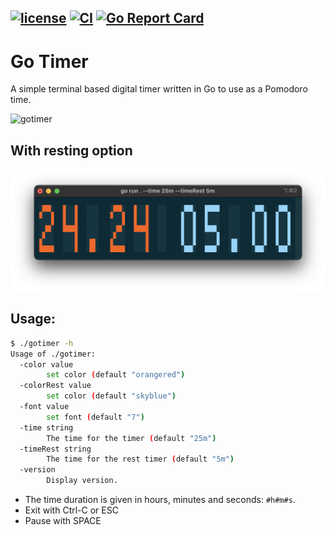 [![license](https://img.shields.io/github/license/nwillc/gotimer.svg)](https://tldrlegal.com/license/-isc-license)
[![CI](https://github.com/nwillc/gotimer/workflows/CI/badge.svg)](https://github.com/nwillc/gotimer/actions?query=workflow%3CI)
[![Go Report Card](https://goreportcard.com/badge/github.com/nwillc/gotimer)](https://goreportcard.com/report/github.com/nwillc/gotimer)
---
# Go Timer

A simple terminal based digital timer written in Go to use as a Pomodoro time.

![gotimer](gotimer.png)

## With resting option

![gotimer with rest](gotimer_rest.png)

## Usage:

```bash
$ ./gotimer -h
Usage of ./gotimer:
  -color value
    	set color (default "orangered")
  -colorRest value
    	set color (default "skyblue")
  -font value
    	set font (default "7")
  -time string
    	The time for the timer (default "25m")
  -timeRest string
    	The time for the rest timer (default "5m")
  -version
    	Display version.
```

 - The time duration is given in hours, minutes and seconds: `#h#m#s`.
 - Exit with Ctrl-C or ESC
 - Pause with SPACE
